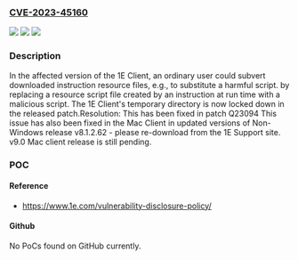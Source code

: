 ### [CVE-2023-45160](https://cve.mitre.org/cgi-bin/cvename.cgi?name=CVE-2023-45160)
![](https://img.shields.io/static/v1?label=Product&message=1E%20Client&color=blue)
![](https://img.shields.io/static/v1?label=Version&message=0%3C%3D%208.1.2.62%20&color=brighgreen)
![](https://img.shields.io/static/v1?label=Vulnerability&message=CWE-552%20Files%20or%20Directories%20Accessible%20to%20External%20Parties&color=brighgreen)

### Description

In the affected version of the 1E Client, an ordinary user could subvert downloaded instruction resource files, e.g., to substitute a harmful script. by replacing a resource script file created by an instruction at run time with a malicious script. The 1E Client's temporary directory is now locked down in the released patch.Resolution: This has been fixed in patch Q23094 This issue has also been fixed in the Mac Client in updated versions of Non-Windows release v8.1.2.62 - please re-download from the 1E Support site. v9.0 Mac client release is still pending.

### POC

#### Reference
- https://www.1e.com/vulnerability-disclosure-policy/

#### Github
No PoCs found on GitHub currently.

